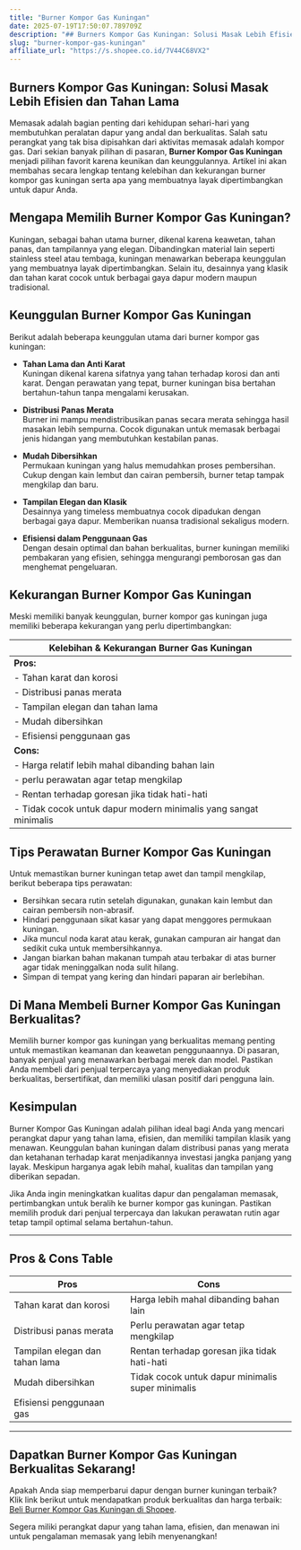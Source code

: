 ```yaml
---
title: "Burner Kompor Gas Kuningan"
date: 2025-07-19T17:50:07.789709Z
description: "## Burners Kompor Gas Kuningan: Solusi Masak Lebih Efisien dan Tahan Lama..."
slug: "burner-kompor-gas-kuningan"
affiliate_url: "https://s.shopee.co.id/7V44C68VX2"
---
```

## Burners Kompor Gas Kuningan: Solusi Masak Lebih Efisien dan Tahan Lama

Memasak adalah bagian penting dari kehidupan sehari-hari yang membutuhkan peralatan dapur yang andal dan berkualitas. Salah satu perangkat yang tak bisa dipisahkan dari aktivitas memasak adalah kompor gas. Dari sekian banyak pilihan di pasaran, **Burner Kompor Gas Kuningan** menjadi pilihan favorit karena keunikan dan keunggulannya. Artikel ini akan membahas secara lengkap tentang kelebihan dan kekurangan burner kompor gas kuningan serta apa yang membuatnya layak dipertimbangkan untuk dapur Anda.

## Mengapa Memilih Burner Kompor Gas Kuningan?

Kuningan, sebagai bahan utama burner, dikenal karena keawetan, tahan panas, dan tampilannya yang elegan. Dibandingkan material lain seperti stainless steel atau tembaga, kuningan menawarkan beberapa keunggulan yang membuatnya layak dipertimbangkan. Selain itu, desainnya yang klasik dan tahan karat cocok untuk berbagai gaya dapur modern maupun tradisional.

## Keunggulan Burner Kompor Gas Kuningan

Berikut adalah beberapa keunggulan utama dari burner kompor gas kuningan:

- **Tahan Lama dan Anti Karat**  
  Kuningan dikenal karena sifatnya yang tahan terhadap korosi dan anti karat. Dengan perawatan yang tepat, burner kuningan bisa bertahan bertahun-tahun tanpa mengalami kerusakan.

- **Distribusi Panas Merata**  
  Burner ini mampu mendistribusikan panas secara merata sehingga hasil masakan lebih sempurna. Cocok digunakan untuk memasak berbagai jenis hidangan yang membutuhkan kestabilan panas.

- **Mudah Dibersihkan**  
  Permukaan kuningan yang halus memudahkan proses pembersihan. Cukup dengan kain lembut dan cairan pembersih, burner tetap tampak mengkilap dan baru.

- **Tampilan Elegan dan Klasik**  
  Desainnya yang timeless membuatnya cocok dipadukan dengan berbagai gaya dapur. Memberikan nuansa tradisional sekaligus modern.

- **Efisiensi dalam Penggunaan Gas**  
  Dengan desain optimal dan bahan berkualitas, burner kuningan memiliki pembakaran yang efisien, sehingga mengurangi pemborosan gas dan menghemat pengeluaran.

## Kekurangan Burner Kompor Gas Kuningan

Meski memiliki banyak keunggulan, burner kompor gas kuningan juga memiliki beberapa kekurangan yang perlu dipertimbangkan:

| **Kelebihan & Kekurangan Burner Gas Kuningan**       |
|-----------------------------------------------------|
| **Pros:**                                           |
| - Tahan karat dan korosi                           |
| - Distribusi panas merata                          |
| - Tampilan elegan dan tahan lama                    |
| - Mudah dibersihkan                                |
| - Efisiensi penggunaan gas                         |
| **Cons:**                                           |
| - Harga relatif lebih mahal dibanding bahan lain  |
| - perlu perawatan agar tetap mengkilap            |
| - Rentan terhadap goresan jika tidak hati-hati    |
| - Tidak cocok untuk dapur modern minimalis yang sangat minimalis |

## Tips Perawatan Burner Kompor Gas Kuningan

Untuk memastikan burner kuningan tetap awet dan tampil mengkilap, berikut beberapa tips perawatan:

- Bersihkan secara rutin setelah digunakan, gunakan kain lembut dan cairan pembersih non-abrasif.
- Hindari penggunaan sikat kasar yang dapat menggores permukaan kuningan.
- Jika muncul noda karat atau kerak, gunakan campuran air hangat dan sedikit cuka untuk membersihkannya.
- Jangan biarkan bahan makanan tumpah atau terbakar di atas burner agar tidak meninggalkan noda sulit hilang.
- Simpan di tempat yang kering dan hindari paparan air berlebihan.

## Di Mana Membeli Burner Kompor Gas Kuningan Berkualitas?

Memilih burner kompor gas kuningan yang berkualitas memang penting untuk memastikan keamanan dan keawetan penggunaannya. Di pasaran, banyak penjual yang menawarkan berbagai merek dan model. Pastikan Anda membeli dari penjual terpercaya yang menyediakan produk berkualitas, bersertifikat, dan memiliki ulasan positif dari pengguna lain.

## Kesimpulan

Burner Kompor Gas Kuningan adalah pilihan ideal bagi Anda yang mencari perangkat dapur yang tahan lama, efisien, dan memiliki tampilan klasik yang menawan. Keunggulan bahan kuningan dalam distribusi panas yang merata dan ketahanan terhadap karat menjadikannya investasi jangka panjang yang layak. Meskipun harganya agak lebih mahal, kualitas dan tampilan yang diberikan sepadan.

Jika Anda ingin meningkatkan kualitas dapur dan pengalaman memasak, pertimbangkan untuk beralih ke burner kompor gas kuningan. Pastikan memilih produk dari penjual terpercaya dan lakukan perawatan rutin agar tetap tampil optimal selama bertahun-tahun.

---

## Pros & Cons Table

| **Pros**                                              | **Cons**                                               |
|--------------------------------------------------------|--------------------------------------------------------|
| Tahan karat dan korosi                               | Harga lebih mahal dibanding bahan lain               |
| Distribusi panas merata                               | Perlu perawatan agar tetap mengkilap                 |
| Tampilan elegan dan tahan lama                         | Rentan terhadap goresan jika tidak hati-hati         |
| Mudah dibersihkan                                     | Tidak cocok untuk dapur minimalis super minimalis  |
| Efisiensi penggunaan gas                              |                                                        |

---

## Dapatkan Burner Kompor Gas Kuningan Berkualitas Sekarang!

Apakah Anda siap memperbarui dapur dengan burner kuningan terbaik? Klik link berikut untuk mendapatkan produk berkualitas dan harga terbaik: [Beli Burner Kompor Gas Kuningan di Shopee](https://s.shopee.co.id/7V44C68VX2).

Segera miliki perangkat dapur yang tahan lama, efisien, dan menawan ini untuk pengalaman memasak yang lebih menyenangkan!